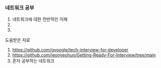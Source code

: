 ### 네트워크 공부

1. 네트워크에 대한 전반적인 이해
2. 
3. 

도움받은 자료
1. https://github.com/gyoogle/tech-interview-for-developer
2. https://github.com/jeonyeohun/Getting-Ready-For-Interview/tree/main
3. 혼자 공부하는 네트워크
